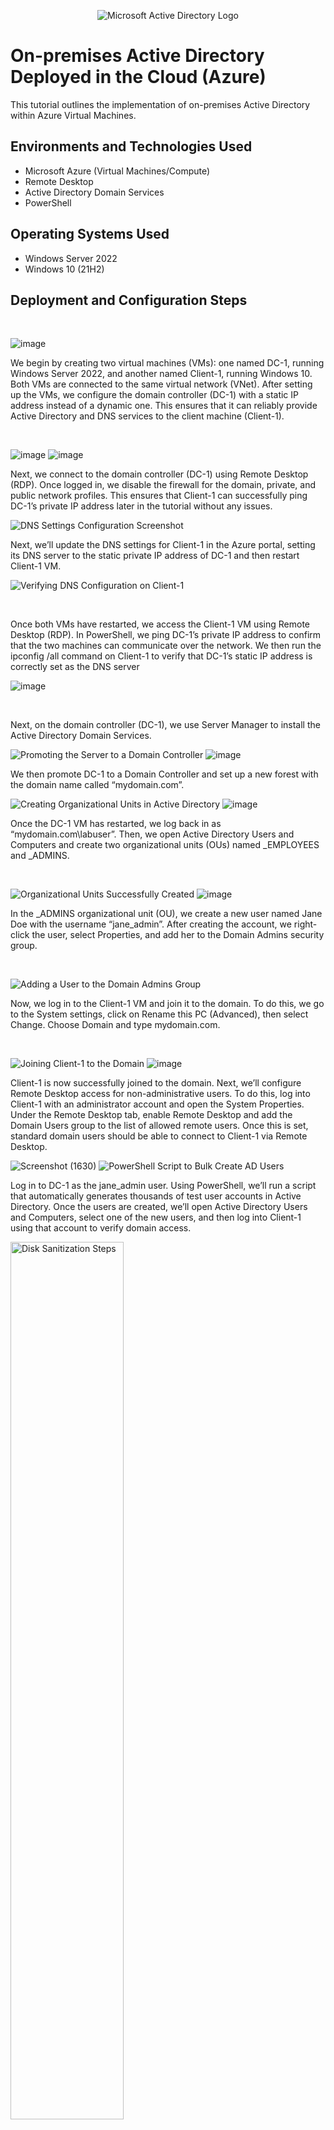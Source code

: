 <p align="center">
<img src="https://i.imgur.com/pU5A58S.png" alt="Microsoft Active Directory Logo"/>
</p>

<h1>On-premises Active Directory Deployed in the Cloud (Azure)</h1>
This tutorial outlines the implementation of on-premises Active Directory within Azure Virtual Machines.<br />



<h2>Environments and Technologies Used</h2>

- Microsoft Azure (Virtual Machines/Compute)
- Remote Desktop
- Active Directory Domain Services
- PowerShell

<h2>Operating Systems Used </h2>

- Windows Server 2022
- Windows 10 (21H2)


<h2>Deployment and Configuration Steps</h2>

<p>
</p>
<p>

</p>
<br />




![image](https://github.com/user-attachments/assets/533cba35-1d81-43d7-ab4a-4518652f6893)





</p>
<p>
We begin by creating two virtual machines (VMs): one named DC-1, running Windows Server 2022, and another named Client-1, running Windows 10. Both VMs are connected to the same virtual network (VNet). After setting up the VMs, we configure the domain controller (DC-1) with a static IP address instead of a dynamic one. This ensures that it can reliably provide Active Directory and DNS services to the client machine (Client-1).
</p>
<br />

<p>

</p>

![image](https://github.com/user-attachments/assets/bbdd7a30-2746-4192-af7b-5407c075fcef)
![image](https://github.com/user-attachments/assets/098bc3ea-5fc0-42b0-ac27-5fdf508526f9)





</p>
<p>
Next, we connect to the domain controller (DC-1) using Remote Desktop (RDP). Once logged in, we disable the firewall for the domain, private, and public network profiles. This ensures that Client-1 can successfully ping DC-1’s private IP address later in the tutorial without any issues.














![DNS Settings Configuration Screenshot](https://github.com/user-attachments/assets/f23149e4-c8e7-4ea3-8efd-123608fc880e)


<p>
Next, we’ll update the DNS settings for Client-1 in the Azure portal, setting its DNS server to the static private IP address of DC-1 and then restart Client-1 VM.
</p>


![Verifying DNS Configuration on Client-1](https://github.com/user-attachments/assets/7ee62128-63f5-473f-9f01-c7cbcd86ad9b)


<br />
</p>
Once both VMs have restarted, we access the Client-1 VM using Remote Desktop (RDP). In PowerShell, we ping DC-1’s private IP address to confirm that the two machines can communicate over the network. We then run the ipconfig /all command on Client-1 to verify that DC-1’s static IP address is correctly set as the DNS server
</p>

![image](https://github.com/user-attachments/assets/ea77dad9-4ce5-4e12-9439-2ecd125fa443)



<br />
</p>

Next, on the domain controller (DC-1), we use Server Manager to install the Active Directory Domain Services.
</p>


![Promoting the Server to a Domain Controller](https://github.com/user-attachments/assets/4889a11b-135c-45c2-a4e0-0ef8e2d3278f)
![image](https://github.com/user-attachments/assets/606a45a8-d777-492b-86be-cf3fc270a806)





</p>
<p>
We then promote DC-1 to a Domain Controller and set up a new forest with the domain name called “mydomain.com”.

<br />
</p>

![Creating Organizational Units in Active Directory](https://github.com/user-attachments/assets/f30a350f-94de-41a0-90a6-0a45e3001054)
![image](https://github.com/user-attachments/assets/d65cc7d5-8c9d-482f-8d5a-187f73e6e28a)


</p>
<p>
</p>
<p>
Once the DC-1 VM has restarted, we log back in as “mydomain.com\labuser”. Then, we open Active Directory Users and Computers and create two organizational units (OUs) named _EMPLOYEES and _ADMINS.
</p>
<br />
<p>
  <p>

![Organizational Units Successfully Created](https://github.com/user-attachments/assets/ee5778a2-38ef-4532-87dd-5a6ff672d920)
![image](https://github.com/user-attachments/assets/e4d8e285-d994-434d-9b57-e589e1f49577)



</p>
<p>
In the _ADMINS organizational unit (OU), we create a new user named Jane Doe with the username “jane_admin”. After creating the account, we right-click the user, select Properties, and add her to the Domain Admins security group.
</p>
<br />

<p>
  <p>


![Adding a User to the Domain Admins Group](https://github.com/user-attachments/assets/5028f04a-9ade-4be2-8e8d-bfdb10dc3494)


</p>
<p>
Now, we log in to the Client-1 VM and join it to the domain. To do this, we go to the System settings, click on Rename this PC (Advanced), then select Change. Choose Domain and type mydomain.com. 
</p>
<br />


![Joining Client-1 to the Domain](https://github.com/user-attachments/assets/47ec530e-4b4f-4a3c-a1f2-1a309a1146b2)
![image](https://github.com/user-attachments/assets/6b1f2049-97cd-48b3-a6c5-c2b0feef9ee0)





</p>
<p>
Client-1 is now successfully joined to the domain. Next, we’ll configure Remote Desktop access for non-administrative users. To do this, log into Client-1 with an administrator account and open the System Properties. Under the Remote Desktop tab, enable Remote Desktop and add the Domain Users group to the list of allowed remote users. Once this is set, standard domain users should be able to connect to Client-1 via Remote Desktop.


<p>
<p>

![Screenshot (1630)](https://github.com/user-attachments/assets/4a0d9bcd-b957-4d61-842c-d43213ebcee2)
![PowerShell Script to Bulk Create AD Users](https://github.com/user-attachments/assets/2eb65b96-2d1a-48f6-bcf6-c289257e1692)





</p>
<p>
Log in to DC-1 as the jane_admin user. Using PowerShell, we’ll run a script that automatically generates thousands of test user accounts in Active Directory. Once the users are created, we’ll  open Active Directory Users and Computers, select one of the new users, and then log into Client-1 using that account to verify domain access.


</p>
<img src="https://i.imgur.com/n3gMwQV.png" height="60%" width="60%" alt="Disk Sanitization Steps"/>
<p>
As you can see the Powershell script created a user with the username "bab.hubo" We were able to login to Client-1 with his credentials as a normal user. 
</p>
